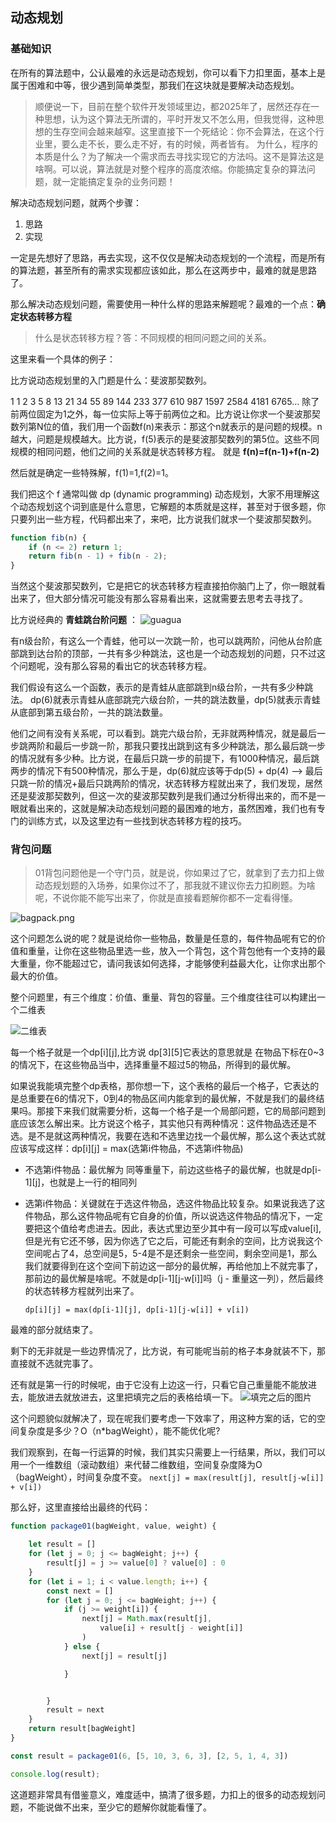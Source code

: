 ## 动态规划
### 基础知识
在所有的算法题中，公认最难的永远是动态规划，你可以看下力扣里面，基本上是属于困难和中等，很少遇到简单类型，那我们在这块就是要解决动态规划。
> 顺便说一下，目前在整个软件开发领域里边，都2025年了，居然还存在一种思想，认为这个算法无所谓的，平时开发又不怎么用，但我觉得，这种思想的生存空间会越来越窄。这里直接下一个死结论：你不会算法，在这个行业里，要么走不长，要么走不好，有的时候，两者皆有。
> 为什么，程序的本质是什么？为了解决一个需求而去寻找实现它的方法吗。这不是算法这是啥啊。可以说，算法就是对整个程序的高度浓缩。你能搞定复杂的算法问题，就一定能搞定复杂的业务问题！

解决动态规划问题，就两个步骤：
1. 思路
2. 实现

一定是先想好了思路，再去实现，这不仅仅是解决动态规划的一个流程，而是所有的算法题，甚至所有的需求实现都应该如此，那么在这两步中，最难的就是思路了。

那么解决动态规划问题，需要使用一种什么样的思路来解题呢？最难的一个点：**确定状态转移方程**
> 什么是状态转移方程？答：不同规模的相同问题之间的关系。

这里来看一个具体的例子：

比方说动态规划里的入门题是什么：斐波那契数列。

1 1 2 3 5 8 13 21 34 55 89 144 233 377 610 987 1597 2584 4181 6765...
除了前两位固定为1之外，每一位实际上等于前两位之和。比方说让你求一个斐波那契数列第N位的值，我们用一个函数f(n)来表示：那这个n就表示的是问题的规模。n越大，问题是规模越大。比方说，f(5)表示的是斐波那契数列的第5位。这些不同规模的相同问题，他们之间的关系就是状态转移方程。
就是  **f(n)=f(n-1)+f(n-2)**

然后就是确定一些特殊解，f(1)=1,f(2)=1。

我们把这个 f 通常叫做 dp (dynamic programming) 动态规划，大家不用理解这个动态规划这个词到底是什么意思，它解题的本质就是这样，甚至对于很多题，你只要列出一些方程，代码都出来了，来吧，比方说我们就求一个斐波那契数列。

```javascript
function fib(n) {
    if (n <= 2) return 1;
    return fib(n - 1) + fib(n - 2);
}
```
当然这个斐波那契数列，它是把它的状态转移方程直接拍你脑门上了，你一眼就看出来了，但大部分情况可能没有那么容易看出来，这就需要去思考去寻找了。

比方说经典的 **青蛙跳台阶问题** ：
![guagua](https://img.picgo.net/2025/07/25/image1a6cdfd57fd9c8d2.png)

有n级台阶，有这么一个青蛙，他可以一次跳一阶，也可以跳两阶，问他从台阶底部跳到达台阶的顶部，一共有多少种跳法，这也是一个动态规划的问题，只不过这个问题呢，没有那么容易的看出它的状态转移方程。

我们假设有这么一个函数，表示的是青蛙从底部跳到n级台阶，一共有多少种跳法。
dp(6)就表示青蛙从底部跳完六级台阶，一共的跳法数量，dp(5)就表示青蛙从底部到第五级台阶，一共的跳法数量。

他们之间有没有关系呢，可以看到。跳完六级台阶，无非就两种情况，就是最后一步跳两阶和最后一步跳一阶，那我只要找出跳到这有多少种跳法，那么最后跳一步的情况就有多少种。比方说，在最后只跳一步的前提下，有1000种情况，最后跳两步的情况下有500种情况，那么于是，dp(6)就应该等于dp(5) + dp(4) --> 最后只跳一阶的情况+最后只跳两阶的情况，状态转移方程就出来了，我们发现，居然还是斐波那契数列，但这一次的斐波那契数列是我们通过分析得出来的，而不是一眼就看出来的，这就是解决动态规划问题的最困难的地方，虽然困难，我们也有专门的训练方式，以及这里边有一些找到状态转移方程的技巧。

### 背包问题
> 01背包问题他是一个守门员，就是说，你如果过了它，就拿到了去力扣上做动态规划题的入场券，如果你过不了，那我就不建议你去力扣刷题。为啥呢，不说你能不能写出来了，你就是直接看题解你都不一定看得懂。

![bagpack.png](https://i.imgs.ovh/2025/07/25/We67h.png)

这个问题怎么说的呢？就是说给你一些物品，数量是任意的，每件物品呢有它的价值和重量，让你在这些物品里选一些，放入一个背包，这个背包他有一个支持的最大重量，你不能超过它，请问我该如何选择，才能够使利益最大化，让你求出那个最大的价值。

整个问题里，有三个维度：价值、重量、背包的容量。三个维度往往可以构建出一个二维表

![二维表](https://i.imgs.ovh/2025/07/25/WeeJa.png)

每一个格子就是一个dp[i][j],比方说 dp[3][5]它表达的意思就是 在物品下标在0~3的情况下，在这些物品当中，选择重量不超过5的物品，所得到的最优解。

如果说我能填完整个dp表格，那你想一下，这个表格的最后一个格子，它表达的是总重要在6的情况下，0到4的物品区间内能拿到的最优解，不就是我们的最终结果吗。那接下来我们就需要分析，这每一个格子是一个局部问题，它的局部问题到底应该怎么解出来。比方说这个格子，其实他只有两种情况：这件物品选还是不选。是不是就这两种情况，我要在选和不选里边找一个最优解，那么这个表达式就应该写成这样：dp[i][j] = max(选第i件物品，不选第i件物品)

- 不选第i件物品：最优解为 同等重量下，前边这些格子的最优解，也就是dp[i-1][j]，也就是上一行的相同列
- 选第i件物品：关键就在于选这件物品，选这件物品比较复杂。如果说我选了这件物品，那么这件物品呢有它自身的价值，所以说选这件物品的情况下，一定要把这个值给考虑进去。因此，表达式里边至少其中有一段可以写成value[i],但是光有它还不够，因为你选了它之后，可能还有剩余的空间，比方说我这个空间呢占了4，总空间是5，5-4是不是还剩余一些空间，剩余空间是1，那么我们就要得到在这个空间下前边这一部分的最优解，再给他加上不就完事了，那前边的最优解是啥呢。不就是dp[i-1][j-w[i]]吗（j - 重量这一列），然后最终的状态转移方程就列出来了。
   
    ``dp[i][j] = max(dp[i-1][j], dp[i-1][j-w[i]] + v[i])``

最难的部分就结束了。

剩下的无非就是一些边界情况了，比方说，有可能呢当前的格子本身就装不下，那直接就不选就完事了。

还有就是第一行的时候呢，由于它没有上边这一行，只看它自己重量能不能放进去，能放进去就放进去，这里把填完之后的表格给填一下。
![填完之后的图片](https://i.imgs.ovh/2025/07/25/W90xm.png)

这个问题貌似就解决了，现在呢我们要考虑一下效率了，用这种方案的话，它的空间复杂度是多少？O（n*bagWeight），能不能优化呢?

我们观察到，在每一行运算的时候，我们其实只需要上一行结果，所以，我们可以用一个一维数组（滚动数组）来代替二维数组，空间复杂度降为O（bagWeight），时间复杂度不变。
``next[j] = max(result[j], result[j-w[i]] + v[i])``


那么好，这里直接给出最终的代码：
```javascript
function package01(bagWeight, value, weight) {

    let result = []
    for (let j = 0; j <= bagWeight; j++) {
        result[j] = j >= value[0] ? value[0] : 0
    }
    for (let i = 1; i < value.length; i++) {
        const next = []
        for (let j = 0; j <= bagWeight; j++) {
            if (j >= weight[i]) {
                next[j] = Math.max(result[j],
                    value[i] + result[j - weight[i]]
                )
            } else {
                next[j] = result[j]

            }


        }
        result = next
    }
    return result[bagWeight]
}

const result = package01(6, [5, 10, 3, 6, 3], [2, 5, 1, 4, 3])

console.log(result);

```

这道题非常具有借鉴意义，难度适中，搞清了很多题，力扣上的很多的动态规划问题，不能说做不出来，至少它的题解你就能看懂了。